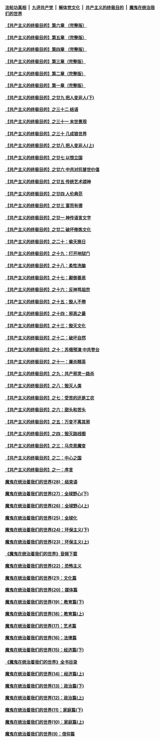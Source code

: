 ####  [法轮功真相](../../../../basic/blob/master/README.md?t=02180613) &nbsp;|&nbsp; [九评共产党](../../../../9ping.md/blob/master/README.md?t=02180613) &nbsp;|&nbsp; [解体党文化](../../../../jtdwh.md/blob/master/README.md?t=02180613)  &nbsp;|&nbsp; [共产主义的终极目的](../../../../gczydzjmd.md/blob/master/README.md?t=02180613) &nbsp;|&nbsp; [魔鬼在统治我们的世界](../../../../mgztzwmdsj.md/blob/master/README.md?t=02180613) 

#### [【共产主义的终极目的】第六章 （完整版）](../pages/nsc422/n11428913.md?t=02180613) 

#### [【共产主义的终极目的】第五章 （完整版）](../pages/nsc422/n11428912.md?t=02180613) 

#### [【共产主义的终极目的】第四章 （完整版）](../pages/nsc422/n11428907.md?t=02180613) 

#### [【共产主义的终极目的】第三章（完整版）](../pages/nsc422/n11428848.md?t=02180613) 

#### [【共产主义的终极目的】第二章（完整版）](../pages/nsc422/n11428831.md?t=02180613) 

#### [【共产主义的终极目的】第一章（完整版）](../pages/nsc422/n11417651.md?t=02180613) 

#### [【共产主义的终极目的】之廿九 把人变非人(下)](../pages/nsc422/n11344140.md?t=02180613) 

#### [【共产主义的终极目的】之三十二 结语](../pages/nsc422/n11360535.md?t=02180613) 

#### [【共产主义的终极目的】之三十一 末世景观](../pages/nsc422/n11351129.md?t=02180613) 

#### [【共产主义的终极目的】之三十 几成狼世界](../pages/nsc422/n11348280.md?t=02180613) 

#### [【共产主义的终极目的】之廿八 把人变非人(上)](../pages/nsc422/n11340492.md?t=02180613) 

#### [【共产主义的终极目的】之廿七 以恨立国](../pages/nsc422/n11336944.md?t=02180613) 

#### [【共产主义的终极目的】之廿六 中共对抗普世价值](../pages/nsc422/n11324785.md?t=02180613) 

#### [【共产主义的终极目的】之廿五 传统艺术颂神](../pages/nsc422/n11296396.md?t=02180613) 

#### [【共产主义的终极目的】之廿四 人伦典范](../pages/nsc422/n11296397.md?t=02180613) 

#### [【共产主义的终极目的】之廿三 富而有德](../pages/nsc422/n11283598.md?t=02180613) 

#### [【共产主义的终极目的】之廿一 神传语言文字](../pages/nsc422/n11263265.md?t=02180613) 

#### [【共产主义的终极目的】之廿二 破坏修炼文化](../pages/nsc422/n11245728.md?t=02180613) 

#### [【共产主义的终极目的】之二十：偷天换日](../pages/nsc422/n11238846.md?t=02180613) 

#### [【共产主义的终极目的】之十九：打开地狱门](../pages/nsc422/n11206376.md?t=02180613) 

#### [【共产主义的终极目的】之十八：柔性洗脑](../pages/nsc422/n11199994.md?t=02180613) 

#### [【共产主义的终极目的】之十七：颠倒善恶](../pages/nsc422/n11179782.md?t=02180613) 

#### [【共产主义的终极目的】之十六：反神骂祖宗](../pages/nsc422/n11166798.md?t=02180613) 

#### [【共产主义的终极目的】之十五：毁人不倦](../pages/nsc422/n11166792.md?t=02180613) 

#### [【共产主义的终极目的】之十四：邪恶之最](../pages/nsc422/n11150249.md?t=02180613) 

#### [【共产主义的终极目的】之十三：毁灭文化](../pages/nsc422/n11135227.md?t=02180613) 

#### [【共产主义的终极目的】之十二：破坏自然](../pages/nsc422/n11135214.md?t=02180613) 

#### [【共产主义的终极目的】之十：苏俄预演 中共登台](../pages/nsc422/n11118424.md?t=02180613) 

#### [【共产主义的终极目的】之十一：屠杀精英](../pages/nsc422/n11118442.md?t=02180613) 

#### [【共产主义的终极目的】之九：共产邪灵一路杀](../pages/nsc422/n11114139.md?t=02180613) 

#### [【共产主义的终极目的】之八：毁灭人类](../pages/nsc422/n11108503.md?t=02180613) 

#### [【共产主义的终极目的】之七：受苦的还是工农](../pages/nsc422/n11101809.md?t=02180613) 

#### [【共产主义的终极目的】之六：甜头和苦头](../pages/nsc422/n11096971.md?t=02180613) 

#### [【共产主义的终极目的】之五：万变不离其邪](../pages/nsc422/n11091285.md?t=02180613) 

#### [【共产主义的终极目的】之四：毁灭路线图](../pages/nsc422/n11086284.md?t=02180613) 

#### [【共产主义的终极目的】之三：马克思魔变](../pages/nsc422/n11061941.md?t=02180613) 

#### [【共产主义的终极目的】之二：中心之国](../pages/nsc422/n11047728.md?t=02180613) 

#### [【共产主义的终极目的】之一：序言](../pages/nsc422/n11086077.md?t=02180613) 

#### [魔鬼在统治着我们的世界(28)：结束语](../pages/nsc422/n10936246.md?t=02180613) 

#### [魔鬼在统治着我们的世界(27)：全球野心(下)](../pages/nsc422/n10928319.md?t=02180613) 

#### [魔鬼在统治着我们的世界(26)：全球野心(上)](../pages/nsc422/n10900318.md?t=02180613) 

#### [魔鬼在统治着我们的世界(25)：全球化](../pages/nsc422/n10788205.md?t=02180613) 

#### [魔鬼在统治着我们的世界(24)：环保主义(下)](../pages/nsc422/n10695307.md?t=02180613) 

#### [魔鬼在统治着我们的世界(23)：环保主义(上)](../pages/nsc422/n10688613.md?t=02180613) 

#### [《魔鬼在统治着我们的世界》音频下载](../pages/nsc422/n10635553.md?t=02180613) 

#### [魔鬼在统治着我们的世界(22)：恐怖主义](../pages/nsc422/n10614727.md?t=02180613) 

#### [魔鬼在统治着我们的世界(21)：文化篇](../pages/nsc422/n10597706.md?t=02180613) 

#### [魔鬼在统治着我们的世界(20)：媒体篇](../pages/nsc422/n10586579.md?t=02180613) 

#### [魔鬼在统治着我们的世界(19)：教育篇(下)](../pages/nsc422/n10564808.md?t=02180613) 

#### [魔鬼在统治着我们的世界(18)：教育篇(上)](../pages/nsc422/n10526970.md?t=02180613) 

#### [魔鬼在统治着我们的世界(17)：艺术篇](../pages/nsc422/n10499093.md?t=02180613) 

#### [魔鬼在统治着我们的世界(16)：法律篇](../pages/nsc422/n10485969.md?t=02180613) 

#### [魔鬼在统治着我们的世界(15)：经济篇(下)](../pages/nsc422/n10469975.md?t=02180613) 

#### [《魔鬼在统治着我们的世界》全书目录](../pages/nsc422/n10464261.md?t=02180613) 

#### [魔鬼在统治着我们的世界(14)：经济篇(上)](../pages/nsc422/n10457370.md?t=02180613) 

#### [魔鬼在统治着我们的世界(13)：政治篇(下)](../pages/nsc422/n10448270.md?t=02180613) 

#### [魔鬼在统治着我们的世界(12)：政治篇(上)](../pages/nsc422/n10444576.md?t=02180613) 

#### [魔鬼在统治着我们的世界(11)：家庭篇(下)](../pages/nsc422/n10440961.md?t=02180613) 

#### [魔鬼在统治着我们的世界(10)：家庭篇(上)](../pages/nsc422/n10435448.md?t=02180613) 

#### [魔鬼在统治着我们的世界(9)：信仰篇](../pages/nsc422/n10432159.md?t=02180613) 

